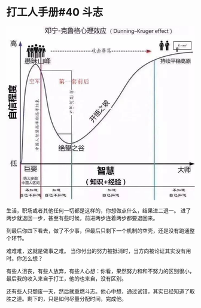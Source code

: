 # 打工人手册#40 斗志

 ![](img/f5a39316-cd41-4510-9bd0-c17b4ddbfd2f.jpg)
 
生活，职场或者其他任何一切都是这样的，你想做点什么，结果进二退一。
进了两步就退回一步，甚至有些时候，前进两步连着两步都要退回来。

到最后你四下看去，做了不少事，但最后只剩下一个机制的空壳，还是没有跑通整个环节。

难难难，这就是做事之难。
当你付出的努力被抵消时，当方向被论证其实没有用时。你怎么想？

有些人沮丧，有些人放弃，有些人心想：你看，果然努力和和不努力的区别很小，最后我的收入来自于打工，他的也来自，没有区别。

还有些人只颓废一天，然后就重燃斗志。他心中想，通过试错，其实已经知道了取胜之道。剩下的，只是如何尽量分配时间，完成他。